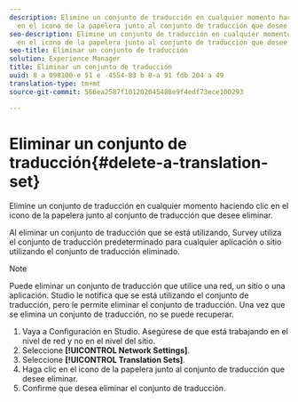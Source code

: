 ```yaml
---
description: Elimine un conjunto de traducción en cualquier momento haciendo clic
  en el icono de la papelera junto al conjunto de traducción que desee eliminar.
seo-description: Elimine un conjunto de traducción en cualquier momento haciendo clic
  en el icono de la papelera junto al conjunto de traducción que desee eliminar.
seo-title: Eliminar un conjunto de traducción
solution: Experience Manager
title: Eliminar un conjunto de traducción
uuid: 8 a 098100-e 51 e -4554-83 b 8-a 91 fdb 204 a 49
translation-type: tm+mt
source-git-commit: 566ea2587f101202045488e9f4edf73ece100293

---
```



# Eliminar un conjunto de traducción{#delete-a-translation-set}

Elimine un conjunto de traducción en cualquier momento haciendo clic en el icono de la papelera junto al conjunto de traducción que desee eliminar.

Al eliminar un conjunto de traducción que se está utilizando, Survey utiliza el conjunto de traducción predeterminado para cualquier aplicación o sitio utilizando el conjunto de traducción eliminado.

>[!NOTE]
>
>Puede eliminar un conjunto de traducción que utilice una red, un sitio o una aplicación. Studio le notifica que se está utilizando el conjunto de traducción, pero le permite eliminar el conjunto de traducción. Una vez que se elimina un conjunto de traducción, no se puede recuperar.

1. Vaya a Configuración en Studio. Asegúrese de que está trabajando en el nivel de red y no en el nivel del sitio.
1. Seleccione **[!UICONTROL Network Settings]**.
1. Seleccione **[!UICONTROL Translation Sets]**.
1. Haga clic en el icono de la papelera junto al conjunto de traducción que desee eliminar.
1. Confirme que desea eliminar el conjunto de traducción.
